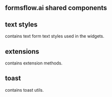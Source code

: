 
## formsflow.ai shared components

## text styles
   contains text form text styles used in the widgets.

## extensions
   contains extension methods.

## toast
   contains toast utils.


